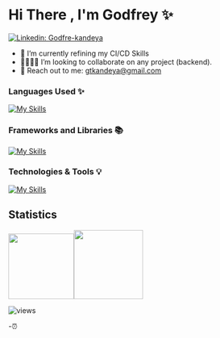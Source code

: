 # Hi There , I'm Godfrey ✨  

[![Linkedin: Godfre-kandeya](https://www.linkedin.com/in/godfrey-kandeya-2a3b47242/?style=for-the-badge&logo=Linkedin&Color=blue&link=https://www.linkedin.com/in/godfrey-kandeya-2a3b47242/)](https://www.linkedin.com/in/godfrey-kandeya-2a3b47242/)

- 👷 I’m currently refining my CI/CD Skills
- 👨‍👩‍👧‍👦 I’m looking to collaborate on any project (backend).
- 📩 Reach out to me: <gtkandeya@gmail.com>


### Languages Used ✨

<!-- ![C](https://img.shields.io/badge/c-%2300599C.svg?style=for-the-badge&logo=c&logoColor=white)
![CSS3](https://img.shields.io/badge/css3-%231572B6.svg?style=for-the-badge&logo=css3&logoColor=white)
![HTML5](https://img.shields.io/badge/html5-%23E34F26.svg?style=for-the-badge&logo=html5&logoColor=white)
![JavaScript](https://img.shields.io/badge/javascript-%23323330.svg?style=for-the-badge&logo=javascript&logoColor=%23F7DF1E)
![Markdown](https://img.shields.io/badge/markdown-%23000000.svg?style=for-the-badge&logo=markdown&logoColor=white)
![Python](https://img.shields.io/badge/python-3670A0?style=for-the-badge&logo=python&logoColor=ffdd54)
![Shell Script](https://img.shields.io/badge/shell_script-%23121011.svg?style=for-the-badge&logo=gnu-bash&logoColor=white) -->
[![My Skills](https://skills.thijs.gg/icons?i=c,css,html,javascript,swift,ruby,python,bash,java&theme=dark)](https://skills.thijs.gg)

### Frameworks and Libraries 📚

<!-- ![Bootstrap](https://img.shields.io/badge/bootstrap-%23563D7C.svg?style=for-the-badge&logo=bootstrap&logoColor=white)
![Django](https://img.shields.io/badge/django-%23092E20.svg?style=for-the-badge&logo=django&logoColor=white)
 -->
[![My Skills](https://skills.thijs.gg/icons?i=django,nodejs,react,css,wordpress,bootstrap,&theme=dark)](https://skills.thijs.gg)

### Technologies & Tools 💡 

[![My Skills](https://skills.thijs.gg/icons?i=postgres,mysql,git,thunder,restful,vscode&theme=light)](https://skills.thijs.gg)


## Statistics

<a href="https://github.com/godfre-tankan"><img height="130px" src="https://github-readme-stats.vercel.app/api?username=godfrey-tankan&hide_title=true&hide_border=true&show_icons=true&include_all_commits=true&count_private=true&line_height=21&theme=tokyonight" /><!-- wi*quL3fcV --><img height="137px" src="https://github-readme-stats.vercel.app/api/top-langs/?username=godfrey-tankan&hide_title=true&hide_border=true&layout=compact&langs_count=10theme=tokyonight&&hide=css,html,shaderlab&theme=tokyonight" /></a>

<!-- [![wakatime](https://wakatime.com/badge/user/b3046e07-b277-4034-9c3c-8e48a13c62f6.svg)](https://wakatime.com/@b3046e07-b277-4034-9c3c-8e48a13c62f6) -->
![views](https://komarev.com/ghpvc/?username=godfrey-tankan)

-⏰